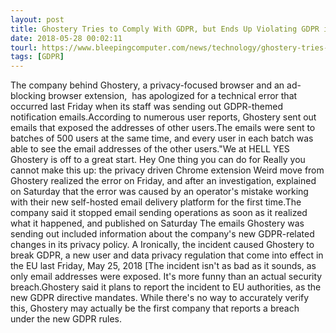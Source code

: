 ```yaml
---
layout: post
title: Ghostery Tries to Comply With GDPR, but Ends Up Violating GDPR in the Process
date: 2018-05-28 00:02:11
tourl: https://www.bleepingcomputer.com/news/technology/ghostery-tries-to-comply-with-gdpr-but-ends-up-violating-gdpr-in-the-process/
tags: [GDPR]
---
```

The company behind Ghostery, a privacy-focused browser and an ad-blocking browser extension,  has apologized for a technical error that occurred last Friday when its staff was sending out GDPR-themed notification emails.According to numerous user reports, Ghostery sent out emails that exposed the addresses of other users.The emails were sent to batches of 500 users at the same time, and every user in each batch was able to see the email addresses of the other users."We at HELL YES Ghostery is off to a great start. Hey One thing you can do for Really you cannot make this up: the privacy driven Chrome extension Weird move from Ghostery realized the error on Friday, and after an investigation, explained on Saturday that the error was caused by an operator's mistake working with their new self-hosted email delivery platform for the first time.The company said it stopped email sending operations as soon as it realized what it happened, and published on Saturday The emails Ghostery was sending out included information about the company's new GDPR-related changes in its privacy policy. A Ironically, the incident caused Ghostery to break GDPR, a new user and data privacy regulation that come into effect in the EU last Friday, May 25, 2018 [The incident isn't as bad as it sounds, as only email addresses were exposed. It's more funny than an actual security breach.Ghostery said it plans to report the incident to EU authorities, as the new GDPR directive mandates. While there's no way to accurately verify this, Ghostery may actually be the first company that reports a breach under the new GDPR rules.